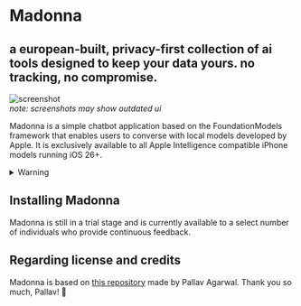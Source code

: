 # Madonna
## a european-built, privacy-first collection of ai tools designed to keep your data yours. no tracking, no compromise.

![screenshot](https://madonna-tau.vercel.app/dsfdfdfssd.png)  
*note: screenshots may show outdated ui*

Madonna is a simple chatbot application based on the FoundationModels framework that enables users to converse with local models developed by Apple. It is exclusively available to all Apple Intelligence compatible iPhone models running iOS 26+.

<details>
<summary>Warning</summary>
<br/>
Madonna is an experimental interface and is subject to lots of changes both in its function and interface. You may encounter lots of problems with overheating since every five to ten prompts Madonna generates a suitable title and summary for the conversation along with the output. I've conducted many tests on: iPhone 15 Pro / iPhone 16 / iPhone 16 Pro Max. None of these models showed signs of overheating, though the iPhone 16's battery went from 85% to 58% on a 30-minute test.

---

Any inappropriate responses should be reported under 'Issues'. On the most part, we aren't responsible for those since the models are trained by Apple, but we can try fixing them by tweaking the guidelines.
</details>

## Installing Madonna

Madonna is still in a trial stage and is currently available to a select number of individuals who provide continuous feedback.

## Regarding license and credits

Madonna is based on [this repository](https://github.com/PallavAg/Apple-Intelligence-Chat) made by Pallav Agarwal. Thank you so much, Pallav! 🫶
